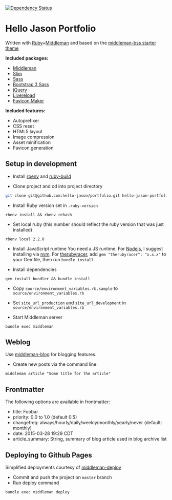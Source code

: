 [![Dependency Status](https://gemnasium.com/hello-jason/portfolio.svg)](https://gemnasium.com/hello-jason/portfolio)

# Hello Jason Portfolio

Written with [Ruby](https://www.ruby-lang.org/en/)+[Middleman](http://middlemanapp.com) and based on the [middleman-bss starter theme](https://github.com/hello-jason/middleman-bss)

**Included packages:**

* [Middleman](http://middlemanapp.com/)
* [Slim](http://slim-lang.com/)
* [Sass](http://sass-lang.com/)
* [Bootstrap 3 Sass](https://github.com/twbs/bootstrap-sass)
* [jQuery](http://jquery.com/)
* [Livereload](https://github.com/middleman/middleman-livereload)
* [Favicon Maker](https://github.com/follmann/middleman-favicon-maker)

**Included features:**

* Autoprefixer
* CSS reset
* HTML5 layout
* Image compression
* Asset minification
* Favicon generation

## Setup in development

* Install [rbenv](https://github.com/sstephenson/rbenv) and [ruby-build](https://github.com/sstephenson/ruby-build#installing-as-an-rbenv-plugin-recommended)

* Clone project and cd into project directory

```bash
git clone git@github.com:hello-jason/portfolio.git hello-jason-portfolio && cd hello-jason-portfolio
```

* Install Ruby version set in `.ruby-version`

```
rbenv install && rbenv rehash
```

* Set local ruby (this number should reflect the ruby version that was just installed)

```
rbenv local 2.2.0
```

* Install JavaScript runtime
You need a JS runtime. For [Nodejs](http://nodejs.org/), I suggest installing via [nvm](https://github.com/creationix/nvm). For [therubyracer](https://github.com/cowboyd/therubyracer), add `gem "therubyracer": "x.x.x"` to your Gemfile, then run `bundle install`

* Install dependencies

```
gem install bundler && bundle install
```

* Copy `source/environment_variables.rb.sample` to `source/environment_variables.rb`

* Set `site_url_production` and `site_url_development` in `source/environment_variables.rb`

* Start Middleman server

```
bundle exec middleman
```

## Weblog

Use [middleman-blog](https://middlemanapp.com/basics/blogging/) for blogging features.

* Create new posts via the command line:

```
middleman article "Some title for the article"
```

## Frontmatter

The following options are available in frontmatter:

* title: Foobar
* priority: 0.0 to 1.0 (default 0.5)
* changefreq: always/hourly/daily/weekly/monthly/yearly/never (default: monthly)
* date: 2015-03-28 19:29 CDT
* article_summary: String, summary of blog article used in blog archive list

## Deploying to Github Pages

Simplified deployments courtesy of [middleman-deploy](https://github.com/middleman-contrib/middleman-deploy)
* Commit and push the project on `master` branch
* Run deploy command

```
bundle exec middleman deploy
```
